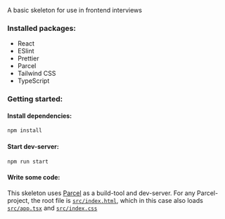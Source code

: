 A basic skeleton for use in frontend interviews

### Installed packages:
 - React
 - ESlint
 - Prettier
 - Parcel
 - Tailwind CSS
 - TypeScript

### Getting started:

#### Install dependencies:
```sh
npm install
```

#### Start dev-server:
```sh
npm run start
```

#### Write some code:
This skeleton uses [Parcel](https://parceljs.org/) as a build-tool and dev-server. For any Parcel-project, the root file is [`src/index.html`](/src/index.html), which in this case also loads [`src/app.tsx`](/src/app.tsx) and [`src/index.css`](/src/index.css)

